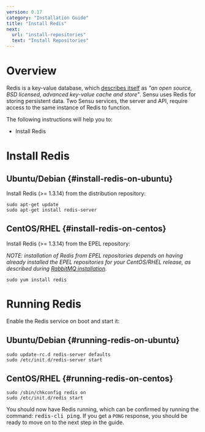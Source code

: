 ```yaml
---
version: 0.17
category: "Installation Guide"
title: "Install Redis"
next:
  url: "install-repositories"
  text: "Install Repositories"
---
```


# Overview

Redis is a key-value database, which [describes itself](http://redis.io/topics/introduction) as _"an open source, BSD licensed, advanced key-value cache and store"_. Sensu uses Redis for storing persistent data. Two Sensu services, the server and API, require access to the same instance of Redis to function.

The following instructions will help you to:

- Install Redis

# Install Redis

## Ubuntu/Debian {#install-redis-on-ubuntu}

Install Redis (>= 1.3.14) from the distribution repository:

~~~ shell
sudo apt-get update
sudo apt-get install redis-server
~~~

## CentOS/RHEL {#install-redis-on-centos}

Install Redis (>= 1.3.14) from the EPEL repository:

_NOTE: installation of Redis from EPEL repositories depends on having already installed the EPEL repositories for your CentOS/RHEL release, as described during [RabbitMQ installation](install-rabbitmq#install-rabbitmq-on-centos-step-1)._

~~~ shell
sudo yum install redis
~~~

# Running Redis

Enable the Redis service on boot and start it:

## Ubuntu/Debian {#running-redis-on-ubuntu}

~~~ shell
sudo update-rc.d redis-server defaults
sudo /etc/init.d/redis-server start
~~~

## CentOS/RHEL {#running-redis-on-centos}

~~~ shell
sudo /sbin/chkconfig redis on
sudo /etc/init.d/redis start
~~~

You should now have Redis running, which can be confirmed by running the command: <kbd>redis-cli ping</kbd>. If you get a `PONG` response, you should be ready to move on to the next step in the guide.
